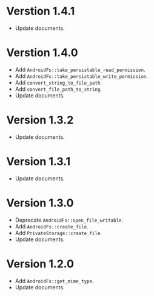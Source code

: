 # Verstion 1.4.1
- Update documents.

# Verstion 1.4.0
- Add `AndroidFs::take_persistable_read_permission`.
- Add `AndroidFs::take_persistable_write_permission`.
- Add `convert_string_to_file_path`.
- Add `convert_file_path_to_string`.
- Update documents.

# Version 1.3.2
- Update documents.

# Version 1.3.1
- Update documents.

# Version 1.3.0
- Deprecate `AndroidFs::open_file_writable`.
- Add `AndroidFs::create_file`.
- Add `PrivateStorage::create_file`.
- Update documents.

# Version 1.2.0
- Add `AndroidFs::get_mime_type`.
- Update documents.